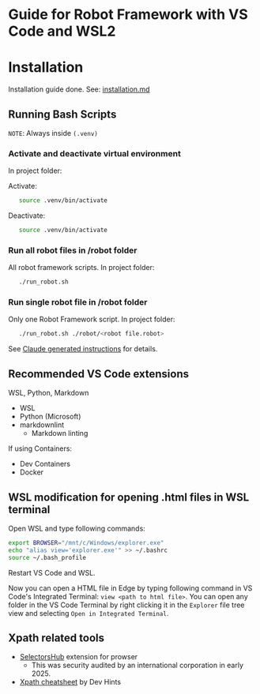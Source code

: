 # Guide for Robot Framework with VS Code and WSL2

# Installation

Installation guide done. See: [installation.md](./installation.md)

## Running Bash Scripts

`NOTE`: Always inside `(.venv)`

### Activate and deactivate virtual environment

In project folder:

Activate:

```bash
   source .venv/bin/activate
```

Deactivate:

```bash
   source .venv/bin/activate
```

### Run all robot files in /robot folder

All robot framework scripts. In project folder:

```bash
   ./run_robot.sh
```

### Run single robot file in /robot folder

Only one Robot Framework script. In project folder:

```bash
   ./run_robot.sh ./robot/<robot file.robot>
```

See [Claude generated instructions](./claude_run_robot.md) for details.

## Recommended VS Code extensions

WSL, Python, Markdown
- WSL
- Python (Microsoft)
- markdownlint
   - Markdown linting

If using Containers:
- Dev Containers
- Docker

## WSL modification for opening .html files in WSL terminal

Open WSL and type following commands: 

```bash
export BROWSER="/mnt/c/Windows/explorer.exe"
echo "alias view='explorer.exe'" >> ~/.bashrc
source ~/.bash_profile 
```

Restart VS Code and WSL.

Now you can open a HTML file in Edge by typing following command in VS Code's Integrated Terminal: `view <path to html file>`. You can open any folder in the VS Code Terminal by right clicking it in the `Explorer` file tree view and selecting `Open in Integrated Terminal`.

## Xpath related tools

- [SelectorsHub](https://microsoftedge.microsoft.com/addons/detail/selectorshub-xpath-help/iklfpdeiaeeookjohbiblmkffnhdippe) extension for prowser
   - This was security audited by an international corporation in early 2025.
- [Xpath cheatsheet](https://devhints.io/xpath) by Dev Hints